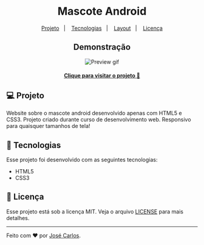 
<h1 align="center"><br>Mascote Android </h1>

<p align="center">
<a href="#-projeto">Projeto</a>&nbsp;&nbsp;&nbsp;|&nbsp;&nbsp;&nbsp;
  <a href="#-tecnologias">Tecnologias</a>&nbsp;&nbsp;&nbsp;|&nbsp;&nbsp;&nbsp;
  <a href="#-layout">Layout</a>&nbsp;&nbsp;&nbsp;|&nbsp;&nbsp;&nbsp;
  <a href="#-licença">Licença</a>
</p>

<h2 align="center">Demonstração</h2>


<div align="center"><img src="https://media.giphy.com/media/MIc7Q4ugmNVS9MXxxl/giphy.gif" alt="Preview gif"></div>

<h4 align="center"><a href="https://carlos3274.github.io/Site-android-mascote/">Clique para visitar o projeto 🔗</a></h4>

## 💻 Projeto

Website sobre o mascote android desenvolvido apenas com HTML5 e CSS3. Projeto criado durante curso de desenvolvimento web. Responsivo para quaisquer tamanhos de tela!

## 🚀 Tecnologias

Esse projeto foi desenvolvido com as seguintes tecnologias:

- HTML5
- CSS3

## 📝 Licença

Esse projeto está sob a licença MIT. Veja o arquivo [LICENSE](LICENSE) para mais detalhes.

---

Feito com ♥ por [José Carlos](https://www.linkedin.com/in/zecapontes/).
